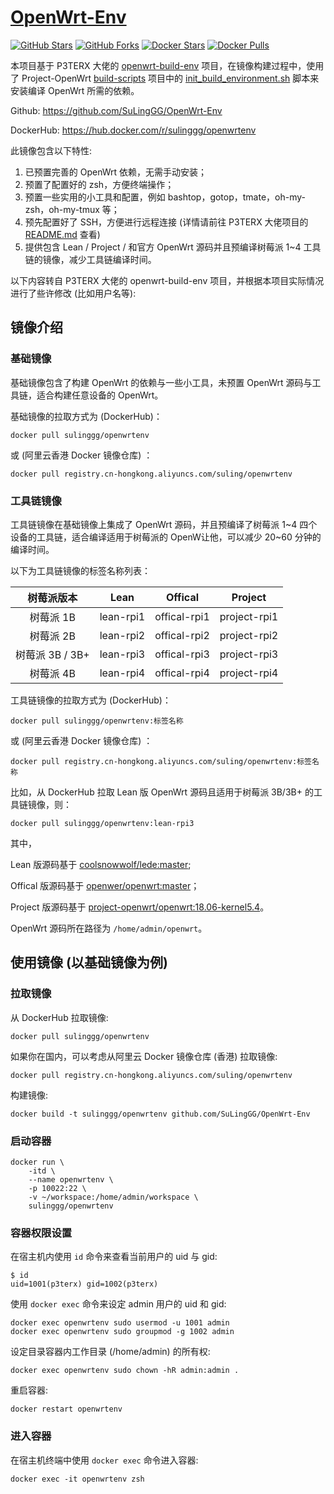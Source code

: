 # [OpenWrt-Env](https://github.com/SuLingGG/OpenWrt-Env)

[![GitHub Stars](https://img.shields.io/github/stars/SuLingGG/OpenWrt-Env.svg?style=flat-square&label=Stars&logo=github)](https://github.com/SuLingGG/OpenWrt-Env/stargazers)
[![GitHub Forks](https://img.shields.io/github/forks/SuLingGG/OpenWrt-Env.svg?style=flat-square&label=Forks&logo=github)](https://github.com/SuLingGG/OpenWrt-Env/fork)
[![Docker Stars](https://img.shields.io/docker/stars/sulinggg/openwrtenv.svg?style=flat-square&label=Docker%20Stars&logo=docker)](https://hub.docker.com/r/sulinggg/openwrtenv)
[![Docker Pulls](https://img.shields.io/docker/pulls/sulinggg/openwrtenv.svg?style=flat-square&label=Docker%20Pulls&logo=docker&color=orange)](https://hub.docker.com/r/sulinggg/openwrtenv)

本项目基于 P3TERX 大佬的 [openwrt-build-env](https://github.com/P3TERX/openwrt-build-env) 项目，在镜像构建过程中，使用了 Project-OpenWrt [build-scripts](https://github.com/project-openwrt/build-scripts) 项目中的 [init_build_environment.sh](https://github.com/project-openwrt/build-scripts/blob/master/init_build_environment.sh) 脚本来安装编译 OpenWrt 所需的依赖。

Github: <https://github.com/SuLingGG/OpenWrt-Env>

DockerHub: <https://hub.docker.com/r/sulinggg/openwrtenv>

此镜像包含以下特性:

1. 已预置完善的 OpenWrt 依赖，无需手动安装；
2. 预置了配置好的 zsh，方便终端操作；
3. 预置一些实用的小工具和配置，例如 bashtop，gotop，tmate，oh-my-zsh，oh-my-tmux 等；
4. 预先配置好了 SSH，方便进行远程连接 (详情请前往 P3TERX 大佬项目的 [README.md](https://github.com/P3TERX/openwrt-build-env#ssh-security-settings) 查看)
5. 提供包含 Lean / Project / 和官方 OpenWrt 源码并且预编译树莓派 1~4 工具链的镜像，减少工具链编译时间。

以下内容转自 P3TERX 大佬的 openwrt-build-env 项目，并根据本项目实际情况进行了些许修改 (比如用户名等):

## 镜像介绍

### 基础镜像

基础镜像包含了构建 OpenWrt 的依赖与一些小工具，未预置 OpenWrt 源码与工具链，适合构建任意设备的 OpenWrt。

基础镜像的拉取方式为 (DockerHub)：

```
docker pull sulinggg/openwrtenv
```

或 (阿里云香港 Docker 镜像仓库) ：

```
docker pull registry.cn-hongkong.aliyuncs.com/suling/openwrtenv
```

### 工具链镜像

工具链镜像在基础镜像上集成了 OpenWrt 源码，并且预编译了树莓派 1~4 四个设备的工具链，适合编译适用于树莓派的 OpenW让他，可以减少 20~60 分钟的编译时间。

以下为工具链镜像的标签名称列表：

|   树莓派版本    |   Lean    |   Offical    |   Project    |
| :-------------: | :-------: | :----------: | :----------: |
|    树莓派 1B    | lean-rpi1 | offical-rpi1 | project-rpi1 |
|    树莓派 2B    | lean-rpi2 | offical-rpi2 | project-rpi2 |
| 树莓派 3B / 3B+ | lean-rpi3 | offical-rpi3 | project-rpi3 |
|    树莓派 4B    | lean-rpi4 | offical-rpi4 | project-rpi4 |

工具链镜像的拉取方式为 (DockerHub)：

```
docker pull sulinggg/openwrtenv:标签名称
```

或 (阿里云香港 Docker 镜像仓库) ：

```
docker pull registry.cn-hongkong.aliyuncs.com/suling/openwrtenv:标签名称
```

比如，从 DockerHub 拉取 Lean 版 OpenWrt 源码且适用于树莓派 3B/3B+ 的工具链镜像，则：

```
docker pull sulinggg/openwrtenv:lean-rpi3
```

其中，

Lean 版源码基于 [coolsnowwolf/lede:master](https://github.com/coolsnowwolf/lede/tree/master);

Offical 版源码基于 [openwer/openwrt:master](https://github.com/openwrt/openwrt/tree/master)；

Project 版源码基于 [project-openwrt/openwrt:18.06-kernel5.4](https://github.com/project-openwrt/openwrt/tree/18.06-kernel5.4)。

OpenWrt 源码所在路径为 `/home/admin/openwrt`。

## 使用镜像 (以基础镜像为例)

### 拉取镜像

从 DockerHub 拉取镜像:

```
docker pull sulinggg/openwrtenv
```

如果你在国内，可以考虑从阿里云 Docker 镜像仓库 (香港) 拉取镜像:

```
docker pull registry.cn-hongkong.aliyuncs.com/suling/openwrtenv
```

构建镜像:

```
docker build -t sulinggg/openwrtenv github.com/SuLingGG/OpenWrt-Env
```

### 启动容器

```
docker run \
    -itd \
    --name openwrtenv \
    -p 10022:22 \
    -v ~/workspace:/home/admin/workspace \
    sulinggg/openwrtenv
```

### 容器权限设置

在宿主机内使用 `id` 命令来查看当前用户的 uid 与 gid:

```
$ id
uid=1001(p3terx) gid=1002(p3terx)
```

使用 `docker exec` 命令来设定 admin 用户的 uid 和 gid:

```
docker exec openwrtenv sudo usermod -u 1001 admin
docker exec openwrtenv sudo groupmod -g 1002 admin
```

设定目录容器内工作目录 (/home/admin) 的所有权:

```
docker exec openwrtenv sudo chown -hR admin:admin .
```

重启容器:

```
docker restart openwrtenv
```

### 进入容器

在宿主机终端中使用 `docker exec` 命令进入容器:

```
docker exec -it openwrtenv zsh
```
